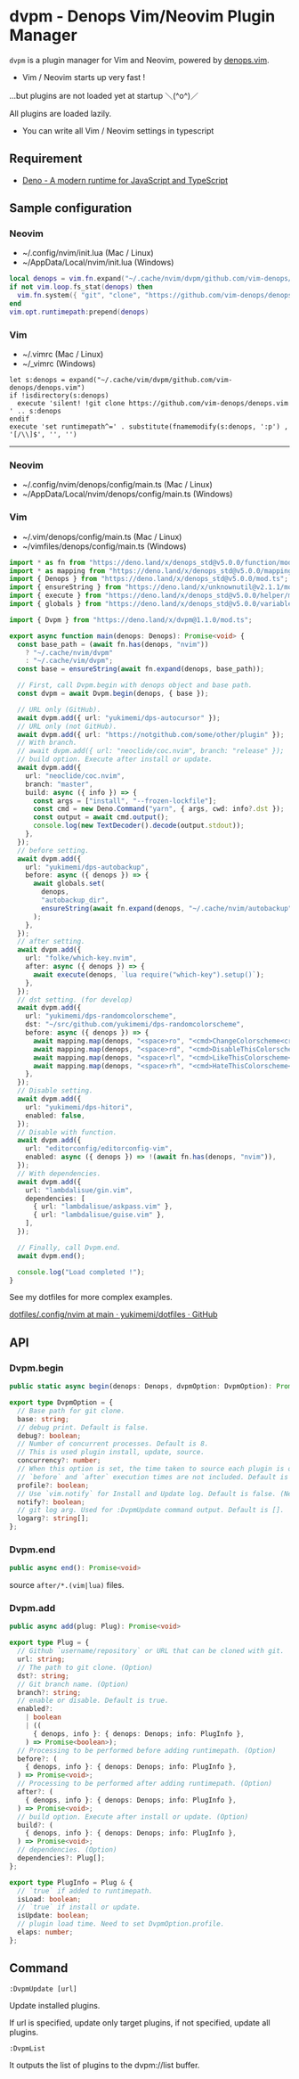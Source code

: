 # dvpm - Denops Vim/Neovim Plugin Manager

`dvpm` is a plugin manager for Vim and Neovim, powered by [denops.vim](https://github.com/vim-denops/denops.vim).

- Vim / Neovim starts up very fast !

...but plugins are not loaded yet at startup ＼(^o^)／

All plugins are loaded lazily.

- You can write all Vim / Neovim settings in typescript

## Requirement

- [Deno - A modern runtime for JavaScript and TypeScript](https://deno.land/)

## Sample configuration

### Neovim

- ~/.config/nvim/init.lua (Mac / Linux)
- ~/AppData/Local/nvim/init.lua (Windows)

```lua
local denops = vim.fn.expand("~/.cache/nvim/dvpm/github.com/vim-denops/denops.vim")
if not vim.loop.fs_stat(denops) then
  vim.fn.system({ "git", "clone", "https://github.com/vim-denops/denops.vim", denops })
end
vim.opt.runtimepath:prepend(denops)
```

### Vim

- ~/.vimrc (Mac / Linux)
- ~/_vimrc (Windows)

```vim
let s:denops = expand("~/.cache/vim/dvpm/github.com/vim-denops/denops.vim")
if !isdirectory(s:denops)
  execute 'silent! !git clone https://github.com/vim-denops/denops.vim ' .. s:denops
endif
execute 'set runtimepath^=' . substitute(fnamemodify(s:denops, ':p') , '[/\\]$', '', '')
```

---

### Neovim
- ~/.config/nvim/denops/config/main.ts (Mac / Linux)
- ~/AppData/Local/nvim/denops/config/main.ts (Windows)

### Vim
- ~/.vim/denops/config/main.ts (Mac / Linux)
- ~/vimfiles/denops/config/main.ts (Windows)

```typescript
import * as fn from "https://deno.land/x/denops_std@v5.0.0/function/mod.ts";
import * as mapping from "https://deno.land/x/denops_std@v5.0.0/mapping/mod.ts";
import { Denops } from "https://deno.land/x/denops_std@v5.0.0/mod.ts";
import { ensureString } from "https://deno.land/x/unknownutil@v2.1.1/mod.ts";
import { execute } from "https://deno.land/x/denops_std@v5.0.0/helper/mod.ts";
import { globals } from "https://deno.land/x/denops_std@v5.0.0/variable/mod.ts";

import { Dvpm } from "https://deno.land/x/dvpm@1.1.0/mod.ts";

export async function main(denops: Denops): Promise<void> {
  const base_path = (await fn.has(denops, "nvim"))
    ? "~/.cache/nvim/dvpm"
    : "~/.cache/vim/dvpm";
  const base = ensureString(await fn.expand(denops, base_path));

  // First, call Dvpm.begin with denops object and base path.
  const dvpm = await Dvpm.begin(denops, { base });

  // URL only (GitHub).
  await dvpm.add({ url: "yukimemi/dps-autocursor" });
  // URL only (not GitHub).
  await dvpm.add({ url: "https://notgithub.com/some/other/plugin" });
  // With branch.
  // await dvpm.add({ url: "neoclide/coc.nvim", branch: "release" });
  // build option. Execute after install or update.
  await dvpm.add({
    url: "neoclide/coc.nvim",
    branch: "master",
    build: async ({ info }) => {
      const args = ["install", "--frozen-lockfile"];
      const cmd = new Deno.Command("yarn", { args, cwd: info?.dst });
      const output = await cmd.output();
      console.log(new TextDecoder().decode(output.stdout));
    },
  });
  // before setting.
  await dvpm.add({
    url: "yukimemi/dps-autobackup",
    before: async ({ denops }) => {
      await globals.set(
        denops,
        "autobackup_dir",
        ensureString(await fn.expand(denops, "~/.cache/nvim/autobackup")),
      );
    },
  });
  // after setting.
  await dvpm.add({
    url: "folke/which-key.nvim",
    after: async ({ denops }) => {
      await execute(denops, `lua require("which-key").setup()`);
    },
  });
  // dst setting. (for develop)
  await dvpm.add({
    url: "yukimemi/dps-randomcolorscheme",
    dst: "~/src/github.com/yukimemi/dps-randomcolorscheme",
    before: async ({ denops }) => {
      await mapping.map(denops, "<space>ro", "<cmd>ChangeColorscheme<cr>", { mode: "n" });
      await mapping.map(denops, "<space>rd", "<cmd>DisableThisColorscheme<cr>", { mode: "n" });
      await mapping.map(denops, "<space>rl", "<cmd>LikeThisColorscheme<cr>", { mode: "n" });
      await mapping.map(denops, "<space>rh", "<cmd>HateThisColorscheme<cr>", { mode: "n" });
    },
  });
  // Disable setting.
  await dvpm.add({
    url: "yukimemi/dps-hitori",
    enabled: false,
  });
  // Disable with function.
  await dvpm.add({
    url: "editorconfig/editorconfig-vim",
    enabled: async ({ denops }) => !(await fn.has(denops, "nvim")),
  });
  // With dependencies.
  await dvpm.add({
    url: "lambdalisue/gin.vim",
    dependencies: [
      { url: "lambdalisue/askpass.vim" },
      { url: "lambdalisue/guise.vim" },
    ],
  });

  // Finally, call Dvpm.end.
  await dvpm.end();

  console.log("Load completed !");
}
```

See my dotfiles for more complex examples.

[dotfiles/.config/nvim at main · yukimemi/dotfiles · GitHub](https://github.com/yukimemi/dotfiles/tree/main/.config/nvim)

## API

### Dvpm.begin

```typescript
public static async begin(denops: Denops, dvpmOption: DvpmOption): Promise<Dvpm>
```

```typescript
export type DvpmOption = {
  // Base path for git clone.
  base: string;
  // debug print. Default is false.
  debug?: boolean;
  // Number of concurrent processes. Default is 8.
  // This is used plugin install, update, source.
  concurrency?: number;
  // When this option is set, the time taken to source each plugin is output to dvpm://update buffer after Vim is launched.
  // `before` and `after` execution times are not included. Default is false.
  profile?: boolean;
  // Use `vim.notify` for Install and Update log. Default is false. (Neovim only)
  notify?: boolean;
  // git log arg. Used for :DvpmUpdate command output. Default is [].
  logarg?: string[];
};

```

### Dvpm.end

```typescript
public async end(): Promise<void>
```
source `after/*.(vim|lua)` files.

### Dvpm.add

```typescript
public async add(plug: Plug): Promise<void>
```

```typescript
export type Plug = {
  // Github `username/repository` or URL that can be cloned with git.
  url: string;
  // The path to git clone. (Option)
  dst?: string;
  // Git branch name. (Option)
  branch?: string;
  // enable or disable. Default is true.
  enabled?:
    | boolean
    | ((
      { denops, info }: { denops: Denops; info: PlugInfo },
    ) => Promise<boolean>);
  // Processing to be performed before adding runtimepath. (Option)
  before?: (
    { denops, info }: { denops: Denops; info: PlugInfo },
  ) => Promise<void>;
  // Processing to be performed after adding runtimepath. (Option)
  after?: (
    { denops, info }: { denops: Denops; info: PlugInfo },
  ) => Promise<void>;
  // build option. Execute after install or update. (Option)
  build?: (
    { denops, info }: { denops: Denops; info: PlugInfo },
  ) => Promise<void>;
  // dependencies. (Option)
  dependencies?: Plug[];
};
```

```typescript
export type PlugInfo = Plug & {
  // `true` if added to runtimepath.
  isLoad: boolean;
  // `true` if install or update.
  isUpdate: boolean;
  // plugin load time. Need to set DvpmOption.profile.
  elaps: number;
};
```

## Command

```vim
:DvpmUpdate [url]
```

Update installed plugins.

If url is specified, update only target plugins,
if not specified, update all plugins.

```vim
:DvpmList
```

It outputs the list of plugins to the dvpm://list buffer.


